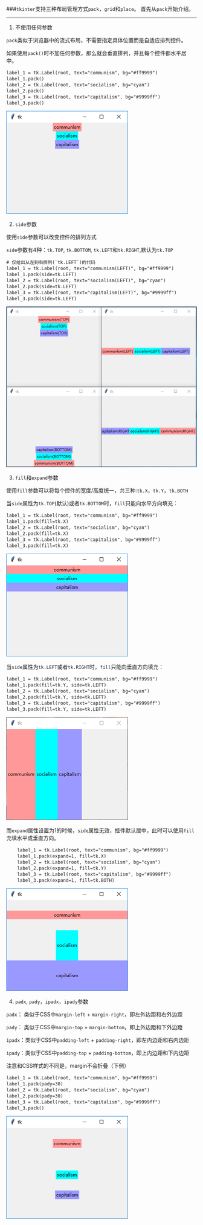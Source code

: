 ###`tkinter`支持三种布局管理方式`pack`，`grid`和`place`。
首先从`pack`开始介绍。

---------------------

1. 不使用任何参数

`pack`类似于浏览器中的流式布局，不需要指定具体位置而是自适应排列控件。

如果使用`pack()`时不加任何参数，那么就会垂直排列，并且每个控件都水平居中。

    label_1 = tk.Label(root, text="communism", bg="#ff9999")
    label_1.pack()
    label_2 = tk.Label(root, text="socialism", bg="cyan")
    label_2.pack()
    label_3 = tk.Label(root, text="capitalism", bg="#9999ff")
    label_3.pack()

![](static/d2b9da6d207cdd35b48e27d39708eb77.png)


2. `side`参数

使用`side`参数可以改变控件的排列方式

`side`参数有4种：`tk.TOP`, `tk.BOTTOM`, `tk.LEFT`和`tk.RIGHT`,默认为`tk.TOP`

    # 仅给出从左到右排列(`tk.LEFT`)的代码
    label_1 = tk.Label(root, text="communism(LEFT)", bg="#ff9999")
    label_1.pack(side=tk.LEFT)
    label_2 = tk.Label(root, text="socialism(LEFT)", bg="cyan")
    label_2.pack(side=tk.LEFT)
    label_3 = tk.Label(root, text="capitalism(LEFT)", bg="#9999ff")
    label_3.pack(side=tk.LEFT)
    
![](static/defb494020769e29640c40d95bc0a06e.png)

3. `fill`和`expand`参数

使用`fill`参数可以将每个控件的宽度/高度统一，共三种:`tk.X`，`tk.Y`，`tk.BOTH`

当`side`属性为`tk.TOP`(默认)或者`tk.BOTTOM`时，`fill`只能向水平方向填充：

    label_1 = tk.Label(root, text="communism", bg="#ff9999")
    label_1.pack(fill=tk.X)
    label_2 = tk.Label(root, text="socialism", bg="cyan")
    label_2.pack(fill=tk.X)
    label_3 = tk.Label(root, text="capitalism", bg="#9999ff")
    label_3.pack(fill=tk.X)

![](static/459007b6ab6ad5127cdf7b7822dab9bf.png)

当`side`属性为`tk.LEFT`或者`tk.RIGHT`时，`fill`只能向垂直方向填充：

    label_1 = tk.Label(root, text="communism", bg="#ff9999")
    label_1.pack(fill=tk.Y, side=tk.LEFT)
    label_2 = tk.Label(root, text="socialism", bg="cyan")
    label_2.pack(fill=tk.Y, side=tk.LEFT)
    label_3 = tk.Label(root, text="capitalism", bg="#9999ff")
    label_3.pack(fill=tk.Y, side=tk.LEFT)

![](static/982e1c0cac5d908e9d179e505c06e23d.png)

而`expand`属性设置为1的时候，`side`属性无效，控件默认居中，此时可以使用`fill`充填水平或垂直方向。

        label_1 = tk.Label(root, text="communism", bg="#ff9999")
        label_1.pack(expand=1, fill=tk.X)
        label_2 = tk.Label(root, text="socialism", bg="cyan")
        label_2.pack(expand=1, fill=tk.Y)
        label_3 = tk.Label(root, text="capitalism", bg="#9999ff")
        label_3.pack(expand=1, fill=tk.BOTH)
        
![](static/d5502512b7e9fea0e90097fcda23540d.png)


4. `padx`, `pady`，`ipadx`，`ipady`参数

`padx`： 类似于CSS中`margin-left` +  `margin-right`，即左外边距和右外边距

`pady`： 类似于CSS中`margin-top` + `margin-bottom`，即上外边距和下外边距

`ipadx`：类似于CSS中`padding-left` + `padding-right`，即左内边距和右内边距

`ipady`：类似于CSS中`padding-top` + `padding-bottom`，即上内边距和下内边距

注意和CSS样式的不同是，margin不会折叠（下例）

    label_1 = tk.Label(root, text="communism", bg="#ff9999")
    label_1.pack(pady=30)
    label_2 = tk.Label(root, text="socialism", bg="cyan")
    label_2.pack(pady=30)
    label_3 = tk.Label(root, text="capitalism", bg="#9999ff")
    label_3.pack()
    
![](static/50f1c0aa00ccdd1ab19c9b3147f70481.png)






